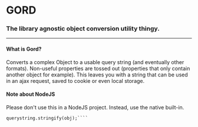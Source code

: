 # GORD

### The library agnostic object conversion utility thingy.

***

#### What is Gord?

Converts a complex Object to a usable query string (and eventually other formats). Non-useful properties are tossed out (properties that only contain another object for example). This leaves you with a string that can be used in an ajax request, saved to cookie or even local storage.

#### Note about NodeJS

Please don't use this in a NodeJS project. Instead, use the native built-in.

````var querystring = require('querystring');
querystring.stringify(obj);````